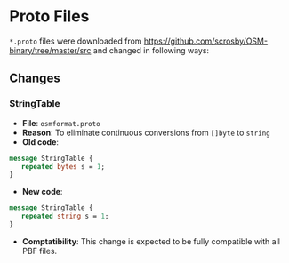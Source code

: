 # Proto Files

`*.proto` files were downloaded from https://github.com/scrosby/OSM-binary/tree/master/src and changed in following ways:

## Changes

### StringTable

- **File**: `osmformat.proto`
- **Reason**: To eliminate continuous conversions from `[]byte` to `string`
- **Old code**:

```protobuf
message StringTable {
   repeated bytes s = 1;
}
```

- **New code**:

```protobuf
message StringTable {
   repeated string s = 1;
}
```

- **Comptatibility**: This change is expected to be fully compatible with all PBF files.

